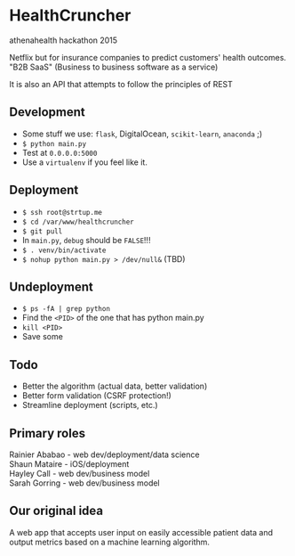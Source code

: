 # HealthCruncher  
athenahealth hackathon 2015

Netflix but for insurance companies to predict customers' health outcomes.  
"B2B SaaS" (Business to business software as a service)  

It is also an API that attempts to follow the principles of REST  

## Development  
- Some stuff we use: `flask`, DigitalOcean, `scikit-learn`, `anaconda` ;)  
- `$ python main.py`  
- Test at `0.0.0.0:5000`  
- Use a `virtualenv` if you feel like it.  

## Deployment  
- `$ ssh root@strtup.me`  
- `$ cd /var/www/healthcruncher`  
- `$ git pull`
- In `main.py`, `debug` should be `FALSE`!!!  
- `$ . venv/bin/activate`  
- `$ nohup python main.py > /dev/null&` (TBD)  

## Undeployment
- `$ ps -fA | grep python`  
- Find the `<PID>` of the one that has python main.py
- `kill <PID>`  
- Save some 

## Todo
- Better the algorithm (actual data, better validation)  
- Better form validation (CSRF protection!)  
- Streamline deployment (scripts, etc.)  

## Primary roles
Rainier Ababao - web dev/deployment/data science  
Shaun Mataire -  iOS/deployment  
Hayley Call - web dev/business model  
Sarah Gorring - web dev/business model  

## Our original idea
A web app that accepts user input on easily accessible patient data and output metrics based on a machine learning algorithm.

